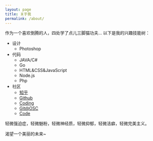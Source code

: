 ```yaml
---
layout: page
title: 关于我
permalink: /about/
---
```


作为一个喜欢倒腾的人，四处学了点儿三脚猫功夫...
以下是我的兴趣技能树：

- 设计
   * Photoshop
- 代码
   * JAVA/C#
   * Go
   * HTML&CSS&JavaScript
   * Node.js
   * Php
- 社区
   * [知乎](http://www.zhihu.com/people/sparon)
   * [Github](https://github.com/sparon)
   * [Coding](https://coding.net/u/sparon)
   * [Git@OSC](http://git.oschina.net/sparon)
   * [Code](https://code.csdn.net/sparon)


轻微强迫症，轻微魅粉，轻微神经质，轻微抑郁，轻微洁癖，轻微完美主义。

渴望一个美丽的未来~

